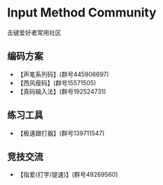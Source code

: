 # Input Method Community


<!--more-->

击键爱好者常用社区

## 编码方案

* 【声笔系列码】(群号445906697)
* 【西风瘦码】(群号15571505)
* 【真码输入法】(群号192524731)

## 练习工具

* 【极速跟打器】(群号139711547)

## 竞技交流

* 【指爱(打字/提速)】(群号49269560)


